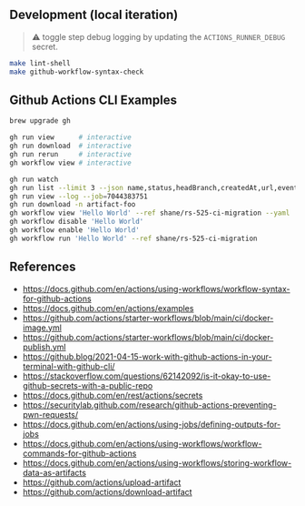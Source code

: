 Development (local iteration)
-----------------------------

> :warning: toggle step debug logging by updating the `ACTIONS_RUNNER_DEBUG` secret.

```bash
make lint-shell
make github-workflow-syntax-check
```


Github Actions CLI Examples
---------------------------

```bash
brew upgrade gh

gh run view      # interactive
gh run download  # interactive
gh run rerun     # interactive
gh workflow view # interactive

gh run watch
gh run list --limit 3 --json name,status,headBranch,createdAt,url,event,conclusion
gh run view --log --job=7044383751
gh run download -n artifact-foo
gh workflow view 'Hello World' --ref shane/rs-525-ci-migration --yaml
gh workflow disable 'Hello World'
gh workflow enable 'Hello World'
gh workflow run 'Hello World' --ref shane/rs-525-ci-migration
```


References
----------

* https://docs.github.com/en/actions/using-workflows/workflow-syntax-for-github-actions
* https://docs.github.com/en/actions/examples
* https://github.com/actions/starter-workflows/blob/main/ci/docker-image.yml
* https://github.com/actions/starter-workflows/blob/main/ci/docker-publish.yml
* https://github.blog/2021-04-15-work-with-github-actions-in-your-terminal-with-github-cli/
* https://stackoverflow.com/questions/62142092/is-it-okay-to-use-github-secrets-with-a-public-repo
* https://docs.github.com/en/rest/actions/secrets
* https://securitylab.github.com/research/github-actions-preventing-pwn-requests/
* https://docs.github.com/en/actions/using-jobs/defining-outputs-for-jobs
* https://docs.github.com/en/actions/using-workflows/workflow-commands-for-github-actions
* https://docs.github.com/en/actions/using-workflows/storing-workflow-data-as-artifacts
* https://github.com/actions/upload-artifact
* https://github.com/actions/download-artifact
